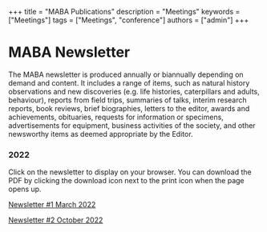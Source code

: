 +++
title = "MABA Publications"
description = "Meetings"
keywords = ["Meetings"]
tags = ["Meetings", "conference"]
authors = ["admin"]
+++

# MABA Newsletter

The MABA newsletter is produced annually or biannually depending on demand and content. It includes a range of items, such as natural history observations and new discoveries (e.g. life histories, caterpillars and adults, behaviour), reports from field trips, summaries of talks, interim research reports, book reviews, brief biographies, letters to the editor, awards and achievements, obituaries, requests for information or specimens, advertisements for equipment, business activities of the society, and other newsworthy items as deemed appropriate by the Editor. 

### 2022

Click on the newsletter to display on your browser. You can download the PDF by clicking the download icon next to the print icon when the page opens up.

[Newsletter #1 March 2022](https://drive.google.com/file/d/1GWF5hrdiOtLpNQFiulc2G3BkKTGsUAY3/view?usp=share_link)

[Newsletter #2 October 2022](https://drive.google.com/file/d/1OsVokiyeA7_cw91gdQldqsGrf3eC_lmG/view?usp=share_link)